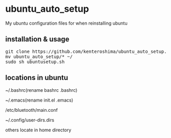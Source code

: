# ubuntu_auto_setup

My ubuntu configuration files for when reinstalling ubuntu

## installation & usage
<pre>
git clone https://github.com/kenteroshima/ubuntu_auto_setup.git
mv ubuntu_auto_setup/* ~/
sudo sh ubuntusetup.sh
</pre>

## locations in ubuntu

~/.bashrc(rename bashrc .bashrc)

~/.emacs(rename init.el .emacs)

/etc/bluetooth/main.conf

~/.config/user-dirs.dirs

others locate in home directory
